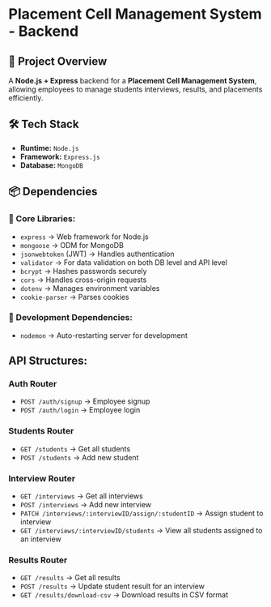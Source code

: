 # Placement Cell Management System - Backend

## 📌 Project Overview

A **Node.js + Express** backend for a **Placement Cell Management System**, allowing employees to manage students interviews, results, and placements efficiently.

## 🛠️ Tech Stack

- **Runtime:** `Node.js`
- **Framework:** `Express.js`
- **Database:** `MongoDB`

## 📦 Dependencies

### 🔹 Core Libraries:

- `express` → Web framework for Node.js
- `mongoose` → ODM for MongoDB
- `jsonwebtoken` (JWT) → Handles authentication
- `validator` → For data validation on both DB level and API level
- `bcrypt` → Hashes passwords securely
- `cors` → Handles cross-origin requests
- `dotenv` → Manages environment variables
- `cookie-parser` → Parses cookies

### 🔹 Development Dependencies:

- `nodemon` → Auto-restarting server for development

## API Structures:

### Auth Router

- `POST /auth/signup` → Employee signup
- `POST /auth/login` → Employee login

### Students Router

- `GET /students` → Get all students
- `POST /students` → Add new student

### Interview Router

- `GET /interviews` → Get all interviews
- `POST /interviews` → Add new interview
- `PATCH /interviews/:interviewID/assign/:studentID` → Assign student to interview
- `GET /interviews/:interviewID/students` → View all students assigned to an interview

### Results Router

- `GET /results` → Get all results
- `POST /results` → Update student result for an interview
- `GET /results/download-csv` → Download results in CSV format
